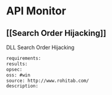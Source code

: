 # API Monitor

## [[Search Order Hijacking]]
DLL Search Order Hijacking


```meta
requirements: 
results: 
opsec: 
oss: #win
source: http://www.rohitab.com/
description: 
```